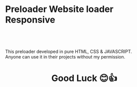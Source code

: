 <h1>Preloader Website loader Responsive</h1>
<br/>
<br/>
<h5></h5>This preloader developed in pure  HTML, CSS & JAVASCRIPT.
<br/>
Anyone can use it in their projects without my permission.
</h5>

<h1 style="text-align:center">
Good Luck 😊👍
</h1>

